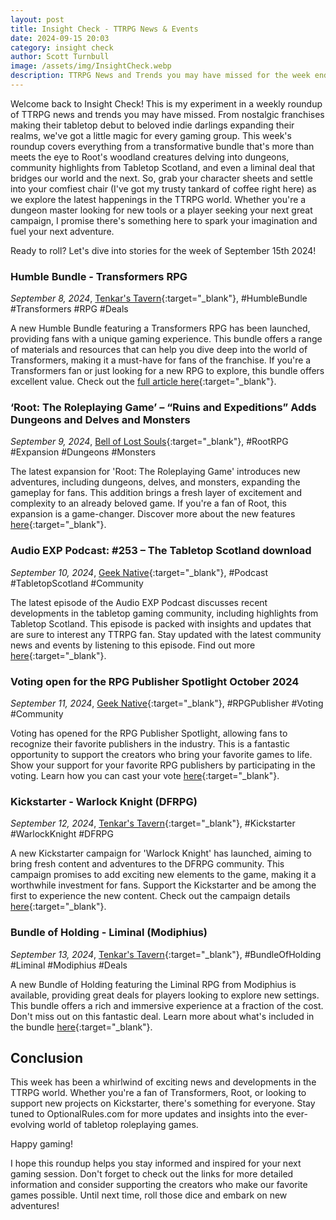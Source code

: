 ```yaml
---
layout: post
title: Insight Check - TTRPG News & Events
date: 2024-09-15 20:03
category: insight check
author: Scott Turnbull
image: /assets/img/InsightCheck.webp
description: TTRPG News and Trends you may have missed for the week ending of September 15th 2024.
---
```

Welcome back to Insight Check! This is my experiment in a weekly roundup of TTRPG news and trends you may have missed. From nostalgic franchises making their tabletop debut to beloved indie darlings expanding their realms, we've got a little magic for every gaming group. This week's roundup covers everything from a transformative bundle that's more than meets the eye to Root's woodland creatures delving into dungeons, community highlights from Tabletop Scotland, and even a liminal deal that bridges our world and the next. So, grab your character sheets and settle into your comfiest chair (I've got my trusty tankard of coffee right here) as we explore the latest happenings in the TTRPG world. Whether you're a dungeon master looking for new tools or a player seeking your next great campaign, I promise there's something here to spark your imagination and fuel your next adventure. 

Ready to roll? Let's dive into stories for the week of September 15th 2024!

### Humble Bundle - Transformers RPG
*September 8, 2024*, [Tenkar's Tavern](https://www.tenkarstavern.com/2024/09/humble-bundle-transformers-rpg.html){:target="_blank"}, #HumbleBundle #Transformers #RPG #Deals

A new Humble Bundle featuring a Transformers RPG has been launched, providing fans with a unique gaming experience. This bundle offers a range of materials and resources that can help you dive deep into the world of Transformers, making it a must-have for fans of the franchise. If you're a Transformers fan or just looking for a new RPG to explore, this bundle offers excellent value. Check out the [full article here](https://www.tenkarstavern.com/2024/09/humble-bundle-transformers-rpg.html){:target="_blank"}.

### ‘Root: The Roleplaying Game’ – “Ruins and Expeditions” Adds Dungeons and Delves and Monsters
*September 9, 2024*, [Bell of Lost Souls](https://www.belloflostsouls.net/2024/09/root-the-roleplaying-game-ruins-and-expeditions-adds-dungeons-and-delves-and-monsters.html){:target="_blank"}, #RootRPG #Expansion #Dungeons #Monsters

The latest expansion for 'Root: The Roleplaying Game' introduces new adventures, including dungeons, delves, and monsters, expanding the gameplay for fans. This addition brings a fresh layer of excitement and complexity to an already beloved game. If you're a fan of Root, this expansion is a game-changer. Discover more about the new features [here](https://www.belloflostsouls.net/2024/09/root-the-roleplaying-game-ruins-and-expeditions-adds-dungeons-and-delves-and-monsters.html){:target="_blank"}.

### Audio EXP Podcast: #253 – The Tabletop Scotland download
*September 10, 2024*, [Geek Native](https://www.geeknative.com/168503/audio-exp-podcast-253-the-tabletop-scotland-download/){:target="_blank"}, #Podcast #TabletopScotland #Community

The latest episode of the Audio EXP Podcast discusses recent developments in the tabletop gaming community, including highlights from Tabletop Scotland. This episode is packed with insights and updates that are sure to interest any TTRPG fan. Stay updated with the latest community news and events by listening to this episode. Find out more [here](https://www.geeknative.com/168503/audio-exp-podcast-253-the-tabletop-scotland-download/){:target="_blank"}.

### Voting open for the RPG Publisher Spotlight October 2024
*September 11, 2024*, [Geek Native](https://www.geeknative.com/168249/voting-open-for-the-rpg-publisher-spotlight-october-2024/){:target="_blank"}, #RPGPublisher #Voting #Community

Voting has opened for the RPG Publisher Spotlight, allowing fans to recognize their favorite publishers in the industry. This is a fantastic opportunity to support the creators who bring your favorite games to life. Show your support for your favorite RPG publishers by participating in the voting. Learn how you can cast your vote [here](https://www.geeknative.com/168249/voting-open-for-the-rpg-publisher-spotlight-october-2024/){:target="_blank"}.

### Kickstarter - Warlock Knight (DFRPG)
*September 12, 2024*, [Tenkar's Tavern](https://www.tenkarstavern.com/2024/09/kickstarter-warlock-knight-dfrpg.html){:target="_blank"}, #Kickstarter #WarlockKnight #DFRPG

A new Kickstarter campaign for 'Warlock Knight' has launched, aiming to bring fresh content and adventures to the DFRPG community. This campaign promises to add exciting new elements to the game, making it a worthwhile investment for fans. Support the Kickstarter and be among the first to experience the new content. Check out the campaign details [here](https://www.tenkarstavern.com/2024/09/kickstarter-warlock-knight-dfrpg.html){:target="_blank"}.

### Bundle of Holding - Liminal (Modiphius)
*September 13, 2024*, [Tenkar's Tavern](https://www.tenkarstavern.com/2024/09/bundle-of-holding-liminal-modiphius.html){:target="_blank"}, #BundleOfHolding #Liminal #Modiphius #Deals

A new Bundle of Holding featuring the Liminal RPG from Modiphius is available, providing great deals for players looking to explore new settings. This bundle offers a rich and immersive experience at a fraction of the cost. Don't miss out on this fantastic deal. Learn more about what's included in the bundle [here](https://www.tenkarstavern.com/2024/09/bundle-of-holding-liminal-modiphius.html){:target="_blank"}.

## Conclusion

This week has been a whirlwind of exciting news and developments in the TTRPG world. Whether you're a fan of Transformers, Root, or looking to support new projects on Kickstarter, there's something for everyone. Stay tuned to OptionalRules.com for more updates and insights into the ever-evolving world of tabletop roleplaying games.

Happy gaming!

I hope this roundup helps you stay informed and inspired for your next gaming session. Don't forget to check out the links for more detailed information and consider supporting the creators who make our favorite games possible. Until next time, roll those dice and embark on new adventures!